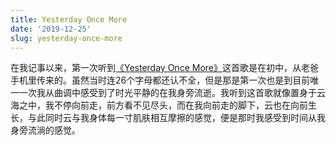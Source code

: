 ```yaml
---
title: Yesterday Once More
date: '2019-12-25'
slug: yesterday-once-more
---
```


在我记事以来，第一次听到[《Yesterday Once More》](https://music.163.com/#/song?id=5201807&userid=380194786)这首歌是在初中，从老爸手机里传来的。虽然当时连26个字母都还认不全，但是那是第一次也是到目前唯一一次我从曲调中感受到了时光平静的在我身旁流逝。我听到这首歌就像置身于云海之中，我不停向前走，前方看不见尽头，而在我向前走的脚下，云也在向前生长，与此同时云与我身体每一寸肌肤相互摩擦的感觉，便是那时我感受到时间从我身旁流淌的感觉。
